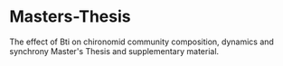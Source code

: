 # Masters-Thesis
The effect of Bti on chironomid community composition, dynamics and synchrony
Master's Thesis and supplementary material.
